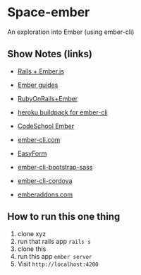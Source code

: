 # Space-ember

An exploration into Ember (using ember-cli)

## Show Notes (links)

* [Rails + Ember.js](https://www.devmynd.com/blog/2014-7-rails-ember-js-with-the-ember-cli-redux)

* [Ember guides](http://emberjs.com/guides/models/defining-models/)
* [RubyOnRails+Ember](http://www.slideshare.net/jks8787/rubyonrailsandembercli)
* [heroku buildpack for ember-cli](https://github.com/tonycoco/heroku-buildpack-ember-cli)

* [CodeSchool Ember](https://www.codeschool.com/courses/warming-up-with-ember-js)
* [ember-cli.com](http://www.ember-cli.com/#showcase)
* [EasyForm](https://github.com/dockyard/ember-easyForm)
* [ember-cli-bootstrap-sass](https://www.npmjs.com/package/ember-cli-bootstrap-sass)
* [ember-cli-cordova](https://www.npmjs.com/package/ember-cli-cordova)
* [emberaddons.com](http://www.emberaddons.com)

## How to run this one thing

1. clone xyz
2. run that rails app `rails s`
3. clone this
4. run this app `ember server`
5. Visit `http://localhost:4200`
